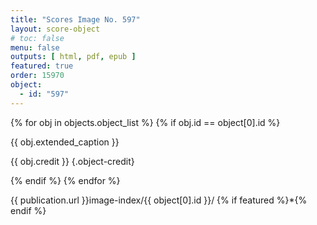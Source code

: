 ```yaml
---
title: "Scores Image No. 597"
layout: score-object
# toc: false
menu: false
outputs: [ html, pdf, epub ]
featured: true
order: 15970
object:
  - id: "597"
---
```


{% for obj in objects.object_list %}
{% if obj.id == object[0].id %}

{{ obj.extended_caption }}

{{ obj.credit }} {.object-credit}

{% endif %}
{% endfor %}

<div class="object-credit object-url is-print-only">

{{ publication.url }}image-index/{{ object[0].id }}/ {% if featured %}*{% endif %}

</div>
